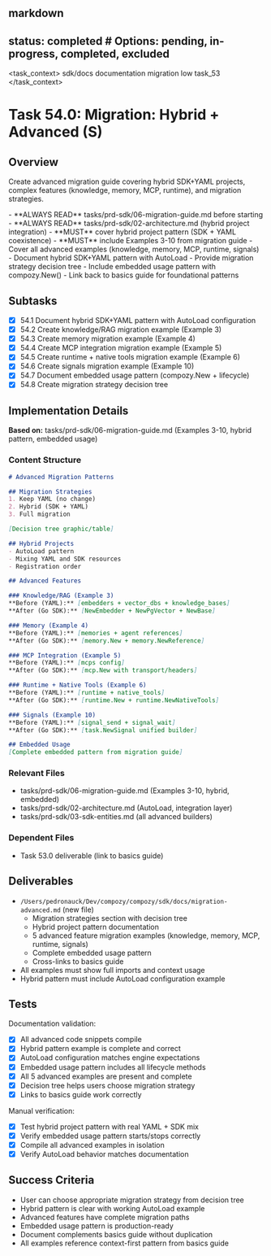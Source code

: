 ## markdown

## status: completed # Options: pending, in-progress, completed, excluded

<task_context>
<domain>sdk/docs</domain>
<type>documentation</type>
<scope>migration</scope>
<complexity>low</complexity>
<dependencies>task_53</dependencies>
</task_context>

# Task 54.0: Migration: Hybrid + Advanced (S)

## Overview

Create advanced migration guide covering hybrid SDK+YAML projects, complex features (knowledge, memory, MCP, runtime), and migration strategies.

<critical>
- **ALWAYS READ** tasks/prd-sdk/06-migration-guide.md before starting
- **ALWAYS READ** tasks/prd-sdk/02-architecture.md (hybrid project integration)
- **MUST** cover hybrid project pattern (SDK + YAML coexistence)
- **MUST** include Examples 3-10 from migration guide
</critical>

<requirements>
- Cover all advanced examples (knowledge, memory, MCP, runtime, signals)
- Document hybrid SDK+YAML pattern with AutoLoad
- Provide migration strategy decision tree
- Include embedded usage pattern with compozy.New()
- Link back to basics guide for foundational patterns
</requirements>

## Subtasks

- [x] 54.1 Document hybrid SDK+YAML pattern with AutoLoad configuration
- [x] 54.2 Create knowledge/RAG migration example (Example 3)
- [x] 54.3 Create memory migration example (Example 4)
- [x] 54.4 Create MCP integration migration example (Example 5)
- [x] 54.5 Create runtime + native tools migration example (Example 6)
- [x] 54.6 Create signals migration example (Example 10)
- [x] 54.7 Document embedded usage pattern (compozy.New + lifecycle)
- [x] 54.8 Create migration strategy decision tree

## Implementation Details

**Based on:** tasks/prd-sdk/06-migration-guide.md (Examples 3-10, hybrid pattern, embedded usage)

### Content Structure

```markdown
# Advanced Migration Patterns

## Migration Strategies
1. Keep YAML (no change)
2. Hybrid (SDK + YAML)
3. Full migration

[Decision tree graphic/table]

## Hybrid Projects
- AutoLoad pattern
- Mixing YAML and SDK resources
- Registration order

## Advanced Features

### Knowledge/RAG (Example 3)
**Before (YAML):** [embedders + vector_dbs + knowledge_bases]
**After (Go SDK):** [NewEmbedder + NewPgVector + NewBase]

### Memory (Example 4)
**Before (YAML):** [memories + agent references]
**After (Go SDK):** [memory.New + memory.NewReference]

### MCP Integration (Example 5)
**Before (YAML):** [mcps config]
**After (Go SDK):** [mcp.New with transport/headers]

### Runtime + Native Tools (Example 6)
**Before (YAML):** [runtime + native_tools]
**After (Go SDK):** [runtime.New + runtime.NewNativeTools]

### Signals (Example 10)
**Before (YAML):** [signal_send + signal_wait]
**After (Go SDK):** [task.NewSignal unified builder]

## Embedded Usage
[Complete embedded pattern from migration guide]
```

### Relevant Files

- tasks/prd-sdk/06-migration-guide.md (Examples 3-10, hybrid, embedded)
- tasks/prd-sdk/02-architecture.md (AutoLoad, integration layer)
- tasks/prd-sdk/03-sdk-entities.md (all advanced builders)

### Dependent Files

- Task 53.0 deliverable (link to basics guide)

## Deliverables

- `/Users/pedronauck/Dev/compozy/compozy/sdk/docs/migration-advanced.md` (new file)
  - Migration strategies section with decision tree
  - Hybrid project pattern documentation
  - 5 advanced feature migration examples (knowledge, memory, MCP, runtime, signals)
  - Complete embedded usage pattern
  - Cross-links to basics guide
- All examples must show full imports and context usage
- Hybrid pattern must include AutoLoad configuration example

## Tests

Documentation validation:
- [x] All advanced code snippets compile
- [x] Hybrid pattern example is complete and correct
- [x] AutoLoad configuration matches engine expectations
- [x] Embedded usage pattern includes all lifecycle methods
- [x] All 5 advanced examples are present and complete
- [x] Decision tree helps users choose migration strategy
- [x] Links to basics guide work correctly

Manual verification:
- [x] Test hybrid project pattern with real YAML + SDK mix
- [x] Verify embedded usage pattern starts/stops correctly
- [x] Compile all advanced examples in isolation
- [x] Verify AutoLoad behavior matches documentation

## Success Criteria

- User can choose appropriate migration strategy from decision tree
- Hybrid pattern is clear with working AutoLoad example
- Advanced features have complete migration paths
- Embedded usage pattern is production-ready
- Document complements basics guide without duplication
- All examples reference context-first pattern from basics guide
